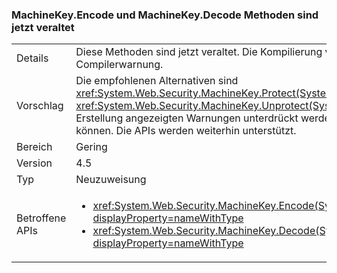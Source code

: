 ### <a name="machinekeyencode-and-machinekeydecode-methods-are-now-obsolete"></a>MachineKey.Encode und MachineKey.Decode Methoden sind jetzt veraltet

|   |   |
|---|---|
|Details|Diese Methoden sind jetzt veraltet. Die Kompilierung von Code, der diese Methoden aufruft, erzeugt eine Compilerwarnung.|
|Vorschlag|Die empfohlenen Alternativen sind <xref:System.Web.Security.MachineKey.Protect(System.Byte[],System.String[])> und <xref:System.Web.Security.MachineKey.Unprotect(System.Byte[],System.String[])>. Alternativ können die Erstellung angezeigten Warnungen unterdrückt werden, oder sie mit einem älteren Compiler vermieden werden können. Die APIs werden weiterhin unterstützt.|
|Bereich|Gering|
|Version|4.5|
|Typ|Neuzuweisung|
|Betroffene APIs|<ul><li><xref:System.Web.Security.MachineKey.Encode(System.Byte[],System.Web.Security.MachineKeyProtection)?displayProperty=nameWithType></li><li><xref:System.Web.Security.MachineKey.Decode(System.String,System.Web.Security.MachineKeyProtection)?displayProperty=nameWithType></li></ul>|

